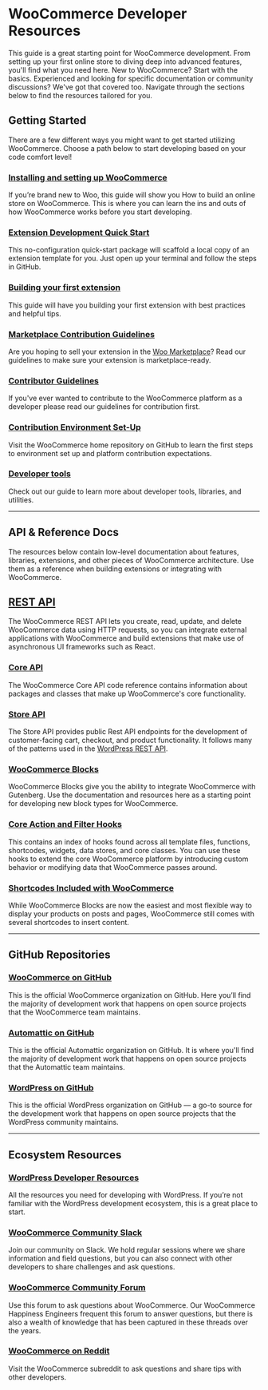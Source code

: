 # WooCommerce Developer Resources

This guide is a great starting point for WooCommerce development. From setting up your first online store to diving deep into advanced features, you'll find what you need here. New to WooCommerce? Start with the basics. Experienced and looking for specific documentation or community discussions? We've got that covered too. Navigate through the sections below to find the resources tailored for you.

## Getting Started

There are a few different ways you might want to get started utilizing WooCommerce. Choose a path below to start developing based on your code comfort level!

### [Installing and setting up WooCommerce](https://woocommerce.com/document/build-online-store/)

If you’re brand new to Woo, this guide will show you How to build an online store on WooCommerce. This is where you can learn the ins and outs of how WooCommerce works before you start developing.

### [Extension Development Quick Start](https://github.com/woocommerce/woocommerce/tree/trunk/packages/js/create-woo-extension)

This no-configuration quick-start package will scaffold a local copy of an extension template for you. Just open up your terminal and follow the steps in GitHub. 

### [Building your first extension](/extension-development/building-your-first-extension.md)

This guide will have you building your first extension with best practices and helpful tips.

### [Marketplace Contribution Guidelines](https://woocommerce.com/document/marketplace-overview/)

Are you hoping to sell your extension in the [Woo Marketplace](https://woocommerce.com/marketplace/)? Read our guidelines to make sure your extension is marketplace-ready.

### [Contributor Guidelines](https://github.com/woocommerce/woocommerce/blob/trunk/.github/CONTRIBUTING.md)

If you've ever wanted to contribute to the WooCommerce platform as a developer please read our guidelines for contribution first.

### [Contribution Environment Set-Up](https://github.com/woocommerce/woocommerce/tree/trunk)

Visit the WooCommerce home repository on GitHub to learn the first steps to environment set up and platform contribution expectations.

### [Developer tools](/getting-started/developer-tools.md)

Check out our guide to learn more about developer tools, libraries, and utilities. 

---


## API & Reference Docs

The resources below contain low-level documentation about features, libraries, extensions, and other pieces of WooCommerce architecture. Use them as a reference when building extensions or integrating with WooCommerce.

## [REST API](https://woocommerce.github.io/woocommerce-rest-api-docs/)

The WooCommerce REST API lets you create, read, update, and delete WooCommerce data using HTTP requests, so you can integrate external applications with WooCommerce and build extensions that make use of asynchronous UI frameworks such as React.

### [Core API](https://docs.woocommerce.com/wc-apidocs/index.html)

The WooCommerce Core API code reference contains information about packages and classes that make up WooCommerce's core functionality.

### [Store API](https://github.com/woocommerce/woocommerce-blocks/tree/trunk/src/StoreApi)

The Store API provides public Rest API endpoints for the development of customer-facing cart, checkout, and product functionality. It follows many of the patterns used in the [WordPress REST API](https://developer.wordpress.org/rest-api/key-concepts/).

### [WooCommerce Blocks](https://github.com/woocommerce/woocommerce-gutenberg-products-block/#documentation)

WooCommerce Blocks give you the ability to integrate WooCommerce with Gutenberg. Use the documentation and resources here as a starting point for developing new block types for WooCommerce.

### [Core Action and Filter Hooks](https://docs.woocommerce.com/wc-apidocs/hooks/hooks.html)

This contains an index of hooks found across all template files, functions, shortcodes, widgets, data stores, and core classes. You can use these hooks to extend the core WooCommerce platform by introducing custom behavior or modifying data that WooCommerce passes around.

### [Shortcodes Included with WooCommerce](https://docs.woocommerce.com/document/woocommerce-shortcodes/)

While WooCommerce Blocks are now the easiest and most flexible way to display your products on posts and pages, WooCommerce still comes with several shortcodes to insert content.

---

## GitHub Repositories

### [WooCommerce on GitHub](https://github.com/woocommerce)

This is the official WooCommerce organization on GitHub. Here you’ll find the majority of development work that happens on open source projects that the WooCommerce team maintains.

### [Automattic on GitHub](https://github.com/automattic)

This is the official Automattic organization on GitHub. It is where you'll find the majority of development work that happens on open source projects that the Automattic team maintains.

### [WordPress on GitHub](https://github.com/wordpress)

This is the official WordPress organization on GitHub –– a go-to source for the development work that happens on open source projects that the WordPress community maintains.

---

## Ecosystem Resources

### [WordPress Developer Resources](https://developer.wordpress.org/)

All the resources you need for developing with WordPress. If you’re not familiar with the WordPress development ecosystem, this is a great place to start.

### [WooCommerce Community Slack](https://woocommerce.com/community-slack)

Join our community on Slack. We hold regular sessions where we share information and field questions, but you can also connect with other developers to share challenges and ask questions.

### [WooCommerce Community Forum](https://wordpress.org/support/plugin/woocommerce/)

Use this forum to ask questions about WooCommerce. Our WooCommerce Happiness Engineers frequent this forum to answer questions, but there is also a wealth of knowledge that has been captured in these threads over the years.

### [WooCommerce on Reddit](https://www.reddit.com/r/woocommerce/)

Visit the WooCommerce subreddit to ask questions and share tips with other developers.
